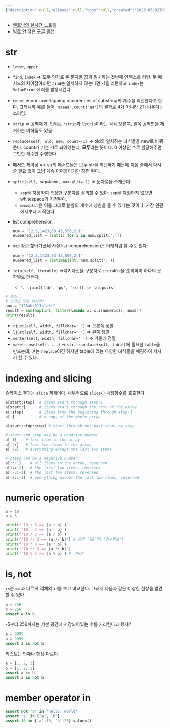 ```yaml
---
{"description":null,"aliases":null,"tags":null,"created":"2023-05-02T09:08:31","updated":"2023-07-15T21:30:22","title":"20230502 estsoft - python - str,  cpython, indexing and slicing, numeric operations, bit operations, is, not, in","dg-publish":true,"permalink":"/docs/20230502 estsoft - python - str,  cpython, indexing and slicing, numeric operations, bit operations, is, not, in/","dgPassFrontmatter":true}
---
```


- [멘토님의 실시간 노트북](https://colab.research.google.com/drive/1IRa8nYwM2HtkzlNJGBlavWK96kffytm_?usp=sharing#scrollTo=E1nDm4EOyOxg)
- [별로 안 적은 구글 콜랩](https://colab.research.google.com/drive/1MLH1EUy3nmKQXPMjn5K5-FStLzh5HV5J?usp=sharing)

# str

- `lower`, `upper` 
- `find`, `index` => 모두 인자로 온 문자열 값과 일치하는 첫번째 인덱스를 리턴. 두 메서드의 차이점이라면 `find`는 일치하지 않는다면 -1을 리턴하고 `index`는 `ValueError` 에러를 발생시킨다.
- `count` => non-overlapping occurences of substring의 개수를 리턴한다고 한다. 그러니까 예를 들어 `'aaaaa'.count('aa')`의 결과로 4가 아니라 2가 나온다는 소리임.
- `strip` => 공백제거. 번외로 `rstrip`과 `lstrip`이라는 각각 오른쪽, 왼쪽 공백만을 제거하는 녀석들도 있음.
- `replace(self, old, new, count=-1)` => old와 일치하는 녀석들을 new로 바꿔준다. count가 기본 -1로 되어있는데, **모두**라는 뜻이다. 0 이상인 수로 할당해주면 그만한 개수만 수행한다.
- 메서드 체이닝 => str의 메서드들은 모두 str을 리턴하기 때문에 다음 줄에서 다시 쓸 필요 없이 그냥 계속 이어붙이기만 하면 된다.
- `split(self, sep=None, maxsplit=-1)` => 문자열을 쪼개준다. 
	- `sep`을 지정하여 특정한 구분자를 정의할 수 있다. `sep`을 지정하지 않으면 whitespace가 지정된다.
	- `maxsplit`은 이름 그대로 분할의 개수에 상한을 둘 수 있다는 것이다. 가장 왼편에서부터 시작한다.
- list comprehension

	```python
	num = "12,3,1423,53,43,556,2,1"
	numbered_list = [int(i) for i in num.split(',')]
	```

- `map` 잠깐 핥아가셨네 사실 list comprehension은 아래처럼 쓸 수도 있다.

	```python
	num = "12,3,1423,53,43,556,2,1"
	numbered_list = list(map(int, num.split(','))
	```

- `join(self, iterable)` =>자기자신을 구분자로 `iterable`을 순회하며 하나의 문자열로 만든다.
	- `'.'.join(['ab', 'pq', 'rs']) -> 'ab.pq.rs'`

```python
# 퀴즈
# 숫자만 모두 더하라!
num = "123abc913sldkf"
result = sum(map(int, filter(lambda x: x.isnumeric(), num)))
print(result)
```

- `rjust(self, width, fillchar=' ')` => 오른쪽 정렬
- `ljust(self, width, fillchar=' ')` => 왼쪽 정렬
- `center(self, width, fillchar=' ')` => 가운데 정렬
- `maketranse(self, ...)` => `str.translate(self, table)`에 필요한 `table`을 만드는데, 얘는 `replace`이긴 하지만 table에 있는 다양한 녀석들을 매핑하여 저시기 할 수 있다.

# indexing and slicing

슬라이스 결과는 `slice` 객체이다. 내부적으로 `slice()` 내장함수를 호출한다.

```python
a[start:stop]  # items start through stop-1
a[start:]      # items start through the rest of the array
a[:stop]       # items from the beginning through stop-1
a[:]           # a copy of the whole array

a[start:stop:step] # start through not past stop, by step

# start and stop may be a negative number
a[-1]    # last item in the array
a[-2:]   # last two items in the array
a[:-2]   # everything except the last two items

# steps can be a negative number
a[::-1]    # all items in the array, reversed
a[1::-1]   # the first two items, reversed
a[:-3:-1]  # the last two items, reversed
a[-3::-1]  # everything except the last two items, reversed
```

# numeric operation

```python
a = 10
b = 3

print(f'10 + 3 == {a + b}')
print(f'10 - 3 == {a - b}')
print(f'10 / 3 == {a / b}')
print(f'10 // 3 == {a // b}') # 몫만 나옵니다.(정수만요!)
print(f'10 * 3 == {a * b}')
print(f'10 ** 3 == {a ** b}')
print(f'10 % 3 == {a % b}') # 나머지
```

# is, not

`is`는 ` == ` 과 다르게 객체의 `id`를 보고 비교한다. 그래서 다음과 같은 이상한 현상을 발견할 수 있다.

```python
a = 256
b = 256
assert a is b
```

-5부터 256까지는 기본 공간에 저장되어있는 수를 가리킨다고 했지?

```python
a = 9999
b = 9999
assert a is not b
```

리스트는 언제나 항상 다르다.

```python
a = [1, 2, 3]
b = [1, 2, 3]
assert a == b
assert a is not b
```

# member operator in

```python
assert not 'a' in 'hello, world'
assert 'a' in ['a', 'b']
assert 10 in {'a':10, 'b':20}.values()
```
